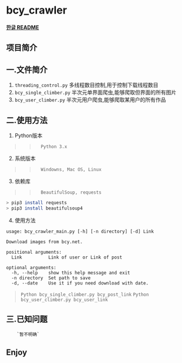 # bcy_crawler
**[한글 README](README-KO.md)**
## 项目简介
一.文件简介
-----
1. `threading_control.py`
        多线程数目控制,用于控制下载线程数目
2. `bcy_single_climber.py`
        半次元单界面爬虫,能够爬取但界面的所有图片
3. `bcy_user_climber.py`
        半次元用户爬虫,能够爬取某用户的所有作品

二.使用方法
-----
1. Python版本

>>       Python 3.x

2. 系统版本

>>       Windowns, Mac OS, Linux

3. 依赖库

>>       BeautifulSoup, requests

```bash
> pip3 install requests
> pip3 install beautifulsoup4
```
4. 使用方法
```
usage: bcy_crawler_main.py [-h] [-n directory] [-d] Link

Download images from bcy.net.

positional arguments:
  Link          Link of user or Link of post

optional arguments:
  -h, --help    show this help message and exit
  -n directory  Set path to save
  -d, --date    Use it if you need download with date.
```

> `Python bcy_single_climber.py bcy_post_link`
> `Python bcy_user_climber.py bcy_user_link`

三.已知问题
-----
        `暂不明确`

Enjoy
-----
